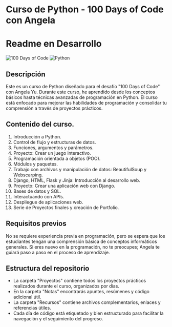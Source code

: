 # Curso de Python - 100 Days of Code con Angela
# Readme en Desarrollo
![100 Days of Code](https://img.shields.io/badge/100%20Days%20of%20Code-Challenge-green)
![Python](https://img.shields.io/badge/Python-3.9-blue)

## Descripción
Este es un curso de Python diseñado para el desafío "100 Days of Code" con Angela Yu. Durante este curso, he aprendido desde los conceptos básicos hasta técnicas avanzadas de programación en Python. El curso está enfocado para mejorar las habilidades de programación y consolidar tu comprensión a través de proyectos prácticos.

## Contenido del curso.
1. Introducción a Python.
2. Control de flujo y estructuras de datos.
3. Funciones, argumentos y parámetros.
4. Proyecto: Crear un juego interactivo.
5. Programación orientada a objetos (POO).
6. Módulos y paquetes.
7. Trabajo con archivos y manipulación de datos: BeautifulSoup y Webscarping. 
8. Django, HTML, Flask y Jinja: Introducción al desarrollo web.
9. Proyecto: Crear una aplicación web con Django.
10. Bases de datos y SQL.
11. Interactuando con APIs.
12. Despliegue de aplicaciones web.
13. Serie de Proyectos finales y creación de Portfolio.

## Requisitos previos
No se requiere experiencia previa en programación, pero se espera que los estudiantes tengan una comprensión básica de conceptos informáticos generales. Si eres nuevo en la programación, no te preocupes; Angela te guiará paso a paso en el proceso de aprendizaje.

## Estructura del repositorio
- La carpeta "Proyectos" contiene todos los proyectos prácticos realizados durante el curso, organizados por días.
- En la carpeta "Notas" encontrarás apuntes, resúmenes y código adicional útil.
- La carpeta "Recursos" contiene archivos complementarios, enlaces y referencias útiles.
- Cada día de código está etiquetado y bien estructurado para facilitar la navegación y el seguimiento del progreso.

